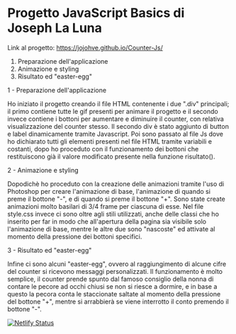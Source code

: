 # Progetto JavaScript Basics di Joseph La Luna
Link al progetto: https://jojohve.github.io/Counter-Js/


1.  Preparazione dell'applicazione
2.  Animazione e styling
3.  Risultato ed "easter-egg"
 

1 - Preparazione dell'applicazione

Ho iniziato il progetto creando il file HTML contenente i due ".div" principali; il primo contiene tutte le gif presenti per animare il progetto e il secondo invece contiene i bottoni per aumentare e diminuire il counter, con relativa visualizzazione del counter stesso. Il secondo div è stato aggiunto di button e label dinamicamente tramite Javascript.
Poi sono passato al file Js dove ho dichiarato tutti gli elementi presenti nel file HTML tramite variabili e costanti, dopo ho proceduto con il funzionamento dei bottoni che restituiscono già il valore modificato presente nella funzione risultato().

2 - Animazione e styling

Dopodichè ho proceduto con la creazione delle animazioni tramite l'uso di Photoshop per creare l'animazione di base, l'animazione di quando si preme il bottone "-", e di quando si preme il bottone "+". Sono state create animazioni molto basilari di 3/4 frame per ciascuna di esse. Nel file style.css invece ci sono oltre agli stili utilizzati, anche delle classi che ho inserito per far in modo che all'apertura della pagina sia visibile solo l'animazione di base, mentre le altre due sono "nascoste" ed attivate al momento della pressione dei bottoni specifici.  

3 - Risultato ed "easter-egg"

Infine ci sono alcuni "easter-egg", ovvero al raggiungimento di alcune cifre del counter si ricevono messaggi personalizzati. Il funzionamento è molto semplice, il counter prende spunto dal famoso consiglio della nonna di contare le pecore ad occhi chiusi se non si riesce a dormire, e in base a questo la pecora conta le staccionate saltate al momento della pressione del bottone "+", mentre si arrabbierà se viene interrotto il conto premendo il bottone "-".

[![Netlify Status](https://api.netlify.com/api/v1/badges/3e807567-5119-4d62-bef9-5aefecaff481/deploy-status)](https://app.netlify.com/sites/sage-pika-37fa90/deploys)
